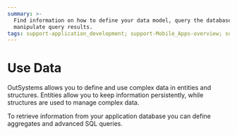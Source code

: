 ```yaml
---
summary: >-
  Find information on how to define your data model, query the database and
  manipulate query results.
tags: support-application_development; support-Mobile_Apps-overview; support-webapps
---
```


# Use Data

OutSystems allows you to define and use complex data in entities and structures. Entities allow you to keep information persistently, while structures are used to manage complex data.

To retrieve information from your application database you can define aggregates and advanced SQL queries.

